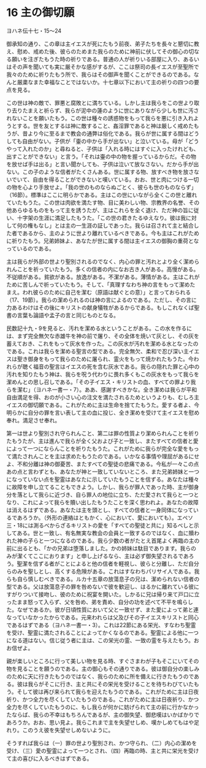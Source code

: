# 16 主の御切願

ヨハネ伝十七・15〜24

御承知の通り、この章は主イエスが死にたもう前夜、弟子たちを長々と懇切に教え、慰め、戒めた後、彼らのためまた我らのために神前に伏してその御心の切なる願いを注ぎたもうた時の祈りである。普通の人が祈りいる部屋に入り、あるいはその声を聞いても実に厳そかな感がするが、ここは祭司の長イエスが至聖所で我々のために祈りたもう所で、我らはその御声を聞くことができるのである。なんと厳粛なまた幸福なことではないか。十七章以下において主の祈りの四つの要点を見る。

この世は神の敵で、罪悪と腐敗とに満ちている。しかし主は我らをこの世より取り去りたまえと祈らず、我らが泥中の蓮のように世にありながら少しも世に汚されないことを願いたもう。この世は種々の誘惑物をもって我らを悪に引き入れようとする。世を友とするは神に敵すること、姦淫罪であると神は厳しく戒めたもうが、昔より今に至るまで教会の通弊は俗化である。我らが世に属する間はどうしても自由がない。子供が「壷の中から手が出ない」と泣いている。母が「どうやって入れたのか」と尋ねると、子供は「入れる時にはすぐに入ったけれども、出すことができない」と言う。「それは壷の中の物を握っているからだ。その物を放せば手は出る」と言い聞かしても、子供は泣いて放なさない。だから手が出ない。この子のような信者がたくさんある。世に属する物、放すべき物を放さないでいて、自由を得ることができないと嘆いている。おお、世と肉につける一切の物を心より手放せよ。「我の世のものならぬごとく、彼らも世のものならず」（16節）。標準はここに明らかである。主はこの世にいながら全くこの世と離れていたもうた。この世は肉欲を満たす物、目に美わしい物、宗教界の名誉、その他あらゆるものをもって主を誘うたが、主はこれらを全く退け、ただ神の旨に従い、十字架の生涯に満足したもうた。「この世の君きたるゆえなり。彼は我に対して何の権もなし」とは主の一生涯の証しであった。我らは召されて主と結合した者であるから、主のように世より離れているべきである。今も主はこれがために祈りたもう。兄弟姉妹よ、あなたが世に属する間は主イエスの御胸の重荷となっているのである。

主は我らが外部の世より聖別されるのでなく、内心の罪と汚れとより全く潔められんことを祈っていたもう。多くの信者の内になお古き人がある。高慢がある。不従順がある。貧欲がある。放逸がある。不潔がある。薄情がある。主はこれがために苦しんで祈っていたもう。そして、「真理すなわち神の言をもって潔めたまえ。われ彼らのために自己を潔む（原語は献ぐとの意）」と言っておられる（17、19節）。我らの潔められるのは神の言によるのである。ただし、その言に力あるわけはその後にキリストの献身犠牲があるからである。もしこれなくぱ聖書の言葉も論語や孟子の言と同じものとなる。

民数記十九・9を見ると、汚れを潔める水ということがある。この水を作るには、まず完全無欠な赤雄牛を神の前で屠り、その全体を焼いて灰とし、その灰を蓄えておき、これをもって灰水を作った。この灰水が汚れを潔める水となったのである。これは我らを潔める聖言の型である。完全無欠、柔和で忍び深い主イエスは聖き御身をもって我らのために屠られ、霊火をもって焼かれたもうた。今われらが聴く福音の聖言はイエスの死を含む灰水である。我らの隠れた罪と心中の汚れを知りたもう神は、我らを呪う代わりに畏れ多くもこの灰水をもって我らを潔めんとの思し召しである。「その子イエス・キリストの血、すべての罪より我らを潔む」（ヨハネ一書一・7）。ああ、感謝すべきかな。全き潔めは我らが平和自由満足を得、おのが小さい心の注文を満たされるためというよりも、むしろ主イエスの御切願である。これがために主は生命を捨てたもうた。愛する者よ、今明らかに自分の罪を言い表して主の血に投じ、全き潔めを受けて主イエスを慰め奉れ。満足させ奉れ。

第一は世より聖別され守られんこと、第二は罪の性質より潔められんことを祈りたもうたが、主は進んで我らが全く父および子と一致し、またすべての信者と愛によって一つにならんことを祈りたもうた。これがために我らが完全な愛をもって満たされんことを主は求めたもうたのである。いかなる事情や理屈があるにせよ、不和分離は神の御憂苦、またすべての聖徒の悲痛である。今私が一々この点あの点と言わずとも、あなたが神と一致していないところ、また兄弟姉妹と一つになっていない点を聖霊はあなたに示していたもうことを信ずる。あなたは種々に故障を申し立てることもできよう。しかし、我らが罪人であった時、主が御身分を落として我らに近づき、自ら罪人の地位に立ち、ただ愛されて我らと一つとなり、これによって我らを贖い出したもうたことを深く思われよ。あなたの故障は消えるはずである。あなたは主を頭とし、すべての信者と一身同体になっているであろうか。（外形の連絡はともかく、心において、愛においても）。エペソ三・18には測るべからざるキリストの愛を「すべての聖徒と共に」知るべしと示してある。世と一致し、有名無実な教会の会員と一致するのではなく、血に贖われた神の子らと一つになるのである。我ら少数の者がたとえ首尾よく再臨の主の前に出るとも、「かの兄弟は堕落しました。かの姉妹は駄目であります。我らのみが潔くてここにおります」と申し上げるなら、主は必ず御失望されるであろう。聖潔を信ずる者がことによると他の信者を軽視し、彼らと分離し、ただ自分らのみを聖しとし、高くする危険がある。これはすなわちパリサイ人である。我らも自ら慎しむべきである。ルカ十五章の放蕩息子の兄は、潔められない信者の型である。父は放蕩息子の罪を咎めないで彼を歓迎し、はるかに離れている彼にすがりついて接吻し、彼のために祝宴を開いた。しかるに兄は帰り来て戸口に立ったまま怒って入らず、父を咎め、弟を責め、自分の功を述べて不平を鳴らした。なぜであるか。彼が日頃性質において父と一致せず、また愛によって弟と連なっていなかったからである。元来われらは父及びその子イエスキリストと同心であるはずである（ヨハネ一書一・3）。これは22節にある栄光、すなわち聖霊を受け、聖霊に満たされることによってかくなるのである。聖霊による他に一つになる道はない。信じ従う者に主は、この栄光の霊、一致の霊を与えたもう。おお信ぜよ。

親が楽しいところに行って美しい物を見る時、すぐさまわが子もそこにいてその物を見ることを願うのである。主の御心もその通りである。彼は御自分の楽しみのために天に行きたもうのではなく、我らのために所を備えに行きたもうのである。彼は我らがそこに行き、主と共にその栄光を受けることを待ちわびていたもう。そして彼は再び来られて我らを迎えたもうのである。これがために主は日夜祈り、かつ全力を尽くしていたもうのである。これがために主は日夜祈り、かつ全力を尽くしていたもうのに、もし我らが何かに妨げられて主の前に行かなかったならば、我らの不幸はもちろんであるが、主の御失望、御悲嘆はいかばかりであろうか。おお、思い見よ。我らこれまで主を失望せしめ、嘆かしめてもはや足れり。このうえ彼を失望せしめないように。

そうすれば我らは（一）罪の世より聖別され、かつ守られ、（二）内心の潔めを受け、（三）愛の聖霊によって一つとされ、（四）再臨の時、主と共に栄光を受けて主の喜びに入るべきはずである。

